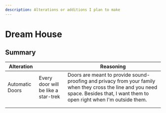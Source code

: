 ```yaml
---
description: Alterations or additions I plan to make
---
```


# Dream House

## Summary

| Alteration      |                                      | Reasoning                                                                                                                                                                          |
| --------------- | ------------------------------------ | ---------------------------------------------------------------------------------------------------------------------------------------------------------------------------------- |
| Automatic Doors | Every door will be like a star-trek  | Doors are meant to provide sound-proofing and privacy from your family when they cross the line and you need space. Besides that, I want them to open right when I'm outside them. |
|                 |                                      |                                                                                                                                                                                    |
|                 |                                      |                                                                                                                                                                                    |
